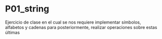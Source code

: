 # P01_string
Ejercicio de clase en el cual se nos requiere implementar símbolos, alfabetos y cadenas para posteriormente, realizar operaciones sobre estas últimas
